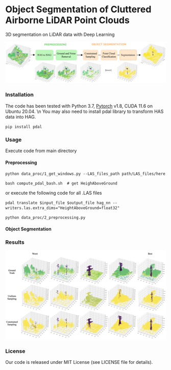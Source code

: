 # Object Segmentation of Cluttered Airborne LiDAR Point Clouds
3D segmentation on LiDAR data with Deep Learning

![plot](./doc/framework.png)

### Installation
The code has been tested with Python 3.7, [Pytorch](https://pytorch.org/) v1.8, CUDA 11.6  on Ubuntu 20.04. \n
You may also need to install pdal library to transform HAS data into HAG.
```
pip install pdal
```

### Usage
Execute code from main directory

#### Preprocessing
```
python data_proc/1_get_windows.py --LAS_files_path path/LAS_files/here
```

```
bash compute_pdal_bash.sh  # get HeighAboveGround
```
or execute the following code for all .LAS files
```
pdal translate $input_file $output_file hag_nn --writers.las.extra_dims="HeightAboveGround=float32"
```

```
python data_proc/2_preprocessing.py 
```
#### Object Segmentation

### Results
![plot](./doc/segmen_results.png)

### License
Our code is released under MIT License (see LICENSE file for details).
